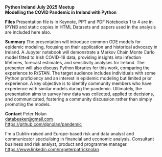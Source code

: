 __Python Ireland July 2025 Meetup__\
__Modelling the COVID Pandemic in Ireland with Python__

__Files__
Presentation file is in Keynote, PPT and PDF
Notebooks 1 to 4 are in IPYNB and static copies in HTML
Datasets and papers used in the analysis are included here also.  

__Summary__
The presentation will introduce common ODE models for epidemic modeling, focusing on their application and historical advocacy in Ireland. A Jupyter notebook will demonstrate a Markov Chain Monte Carlo model fitted to Irish COVID-19 data, providing insights into infection lifetimes, forecast estimates, and sensitivity analyses for Ireland. The presenter will also discuss Python libraries for this work, comparing the experience to R/STAN. The target audience includes individuals with some Python proficiency and an interest in epidemic modeling but limited prior experience. A key objective is to identify community members who have experience with similar models during the pandemic. Ultimately, the presentation aims to survey how data was collected, applied to decisions, and communicated, fostering a community discussion rather than simply promoting the models.

__Contact__
Peter Nolan\
databeaker@gmail.com\
https://github.com/dpnolan/pandemic

I'm a Dublin-raised and Europe-based risk and data analyst and communicator specialising in financial and economic analysis.
Consultant business and risk analyst, product and programme manager.  
https://www.linkedin.com/in/peterpatricknolan
